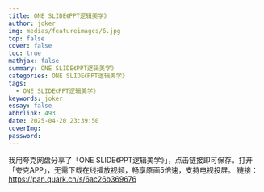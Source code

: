 ```yaml
---
title: ONE SLIDE《PPT逻辑美学》
author: joker
img: medias/featureimages/6.jpg
top: false
cover: false
toc: true
mathjax: false
summary: ONE SLIDE《PPT逻辑美学》
categories: ONE SLIDE《PPT逻辑美学》
tags:
  - ONE SLIDE《PPT逻辑美学》
keywords: joker
essay: false
abbrlink: 493
date: 2025-04-20 23:39:50
coverImg:
password:
---
```


我用夸克网盘分享了「ONE SLIDE《PPT逻辑美学》」，点击链接即可保存。打开「夸克APP」，无需下载在线播放视频，畅享原画5倍速，支持电视投屏。
链接：https://pan.quark.cn/s/6ac26b369676
